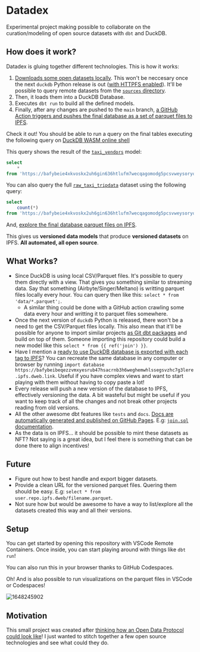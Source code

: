 # Datadex

Experimental project making possible to collaborate on the curation/modeling of open source datasets with `dbt` and DuckDB.

## How does it work?

Datadex is gluing together different technologies. This is how it works:

1. [Downloads some open datasets locally](Makefile). This won't be neccesary once the next `duckdb` Python release is out ([with HTTPFS enabled](https://github.com/duckdb/duckdb/issues/3243)). It'll be possible to query remote datasets from the [`sources` directory](models/sources).
2. Then, it loads them into a DuckDB Database.
3. Executes `dbt run` to build all the defined models.
4. Finally, after any changes are pushed to the `main` branch, [a GitHub Action triggers and pushes the final database as a set of parquet files to IPFS](https://github.com/davidgasquez/datadex/actions/workflows/docs.yml).

Check it out! You should be able to run a query on the final tables executing the following query on [DuckDB WASM online shell](https://shell.duckdb.org/)

This query shows the result of the [`taxi_vendors`](models/taxi_vendors.sql) model:

```sql
select
    *
from 'https://bafybeie4xkvoskx2uh6gin636htlufm7wecqagomodg5pcsvweysoryonq.ipfs.dweb.link/4_taxi_vendors.parquet';
```

You can also query the full [`raw_taxi_tripdata`](models/sources/raw_taxi_tripdata.sql) dataset using the following query:

```sql
select
    count(*)
from 'https://bafybeie4xkvoskx2uh6gin636htlufm7wecqagomodg5pcsvweysoryonq.ipfs.dweb.link/2_raw_taxi_tripdata.parquet';
```

And, [explore the final database parquet files on IPFS](https://bafybeie4xkvoskx2uh6gin636htlufm7wecqagomodg5pcsvweysoryonq.ipfs.dweb.link/).

This gives us **versioned data models** that produce **versioned datasets** on IPFS. **All automated, all open source**.

## What Works?

- Since DuckDB is using local CSV/Parquet files. It's possible to query them directly with a view. That gives you something similar to streaming data. Say that something (Airbyte/Singer/Meltano) is writting parquet files locally every hour. You can query then like this: `select * from 'data/*.parquet';`.
    - A similar thing could be done with a GitHub action crawling some data every hour and writting it to parquet files somewhere.
- Once the next version of `duckdb` Python is released, there won't be a need to get the CSV/Parquet files locally. This also mean that it'll be possible for anyone to import similar projects [as Git dbt packages](https://docs.getdbt.com/docs/building-a-dbt-project/package-management#git-packages) and build on top of them. Someone importing this repository could build a new model like this `select * from {{ ref('join') }}`.
- Have I mention a [ready to use DuckDB database is exported with each tag to IPFS](https://bafybeibeqezzvmxyesrub47hsacrnb3h6weghemwhlssegsvzhc7g3lere.ipfs.dweb.link/)? You can recreate the same database in any computer or browser by running `import database https://bafybeibeqezzvmxyesrub47hsacrnb3h6weghemwhlssegsvzhc7g3lere.ipfs.dweb.link`. Useful if you have complex views and want to start playing with them without having to copy paste a lot!
- Every release will push a new version of the database to IPFS, effectively versioning the data. A bit wasteful but might be useful if you want to keep track of all the changes and not break other projects reading from old versions.
- All the other awesome dbt features like `tests` and `docs`. [Docs are automatically generated and published on GitHub Pages](https://davidgasquez.github.io/datadex). E.g: [`join.sql` documentation](https://davidgasquez.github.io/datadex/#!/model/model.datadex.join).
- As the data is on IPFS... it should be possible to mint these datasets as NFT? Not saying is a great idea, but I feel there is something that can be done there to align incentives!

## Future

- Figure out how to best handle and export bigger datasets.
- Provide a clean URL for the versioned parquet files. Quering them should be easy. E.g: `select * from user.repo.ipfs.dweb/filename.parquet`.
- Not sure how but would be awesome to have a way to list/explore all the datasets created this way and all their versions.

## Setup

You can get started by opening this repository with VSCode Remote Containers. Once inside, you can start playing around with things like `dbt run`!

You can also run this in your browser thanks to GitHub Codespaces.

Oh! And is also possible to run visualizations on the parquet files in VSCode or Codespaces!

![1648245902](https://user-images.githubusercontent.com/1682202/160208641-0cf3e7c5-6339-408c-a08a-b5d164d1ed64.png)

## Motivation

This small project was created after [thinking how an Open Data Protocol could look like](https://publish.obsidian.md/davidgasquez/Open+Data+Protocol)! I just wanted to stitch together a few open source technologies and see what could they do.